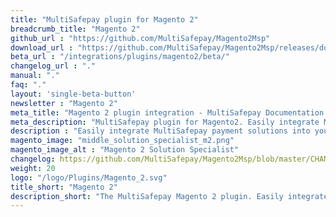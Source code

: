 ```yaml
---
title: "MultiSafepay plugin for Magento 2"
breadcrumb_title: "Magento 2"
github_url : "https://github.com/MultiSafepay/Magento2Msp"
download_url : "https://github.com/MultiSafepay/Magento2Msp/releases/download/1.12.2/Plugin_Magento2_1.12.2.zip"
beta_url : "/integrations/plugins/magento2/beta/"
changelog_url : "."
manual: "."
faq: "."
layout: 'single-beta-button'
newsletter : "Magento 2"
meta_title: "Magento 2 plugin integration - MultiSafepay Documentation Center"		
meta_description: "MultiSafepay plugin for Magento2. Easily integrate MultiSafepay payment solutions into your Magento2 platform with the free plugin"
description : "Easily integrate MultiSafepay payment solutions into your Magento 2 webshop with the free and completely new MultiSafepay Magento 2 plugin. Our Magento 2 plugin is professionally supported by a certified Magento 2 Solution Specialist and receives regular updates to support the latest features provided by Magento and MultiSafepay."
magento_image: "middle_solution_specialist_m2.png"
magento_image_alt : "Magento 2 Solution Specialist"
changelog: https://github.com/MultiSafepay/Magento2Msp/blob/master/CHANGELOG.md
weight: 20
logo: "/logo/Plugins/Magento_2.svg"
title_short: "Magento 2"
description_short: "The MultiSafepay Magento 2 plugin. Easily integrate MultiSafepay payment solutions into your Magento 2 webshop with the free plugin."
---
```

